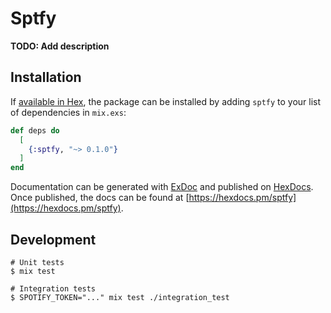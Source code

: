 # Sptfy

**TODO: Add description**

## Installation

If [available in Hex](https://hex.pm/docs/publish), the package can be installed
by adding `sptfy` to your list of dependencies in `mix.exs`:

```elixir
def deps do
  [
    {:sptfy, "~> 0.1.0"}
  ]
end
```

Documentation can be generated with [ExDoc](https://github.com/elixir-lang/ex_doc)
and published on [HexDocs](https://hexdocs.pm). Once published, the docs can
be found at [https://hexdocs.pm/sptfy](https://hexdocs.pm/sptfy).

## Development

```console
# Unit tests
$ mix test

# Integration tests
$ SPOTIFY_TOKEN="..." mix test ./integration_test
```
